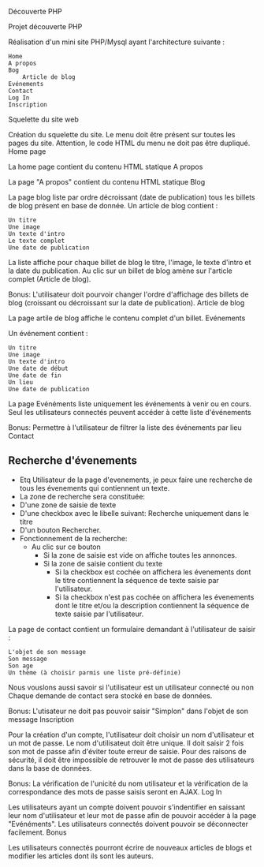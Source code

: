 Découverte PHP

Projet découverte PHP

Réalisation d'un mini site PHP/Mysql ayant l'architecture suivante :

    Home
    A propos
    Bog
        Article de blog
    Evénements
    Contact
    Log In
    Inscription

Squelette du site web

Création du squelette du site. Le menu doit être présent sur toutes les pages du site. Attention, le code HTML du menu ne doit pas être dupliqué.
Home page

La home page contient du contenu HTML statique
A propos

La page "A propos" contient du contenu HTML statique
Blog

La page blog liste par ordre décroissant (date de publication) tous les billets de blog présent en base de donnée. Un article de blog contient :

    Un titre
    Une image
    Un texte d'intro
    Le texte complet
    Une date de publication

La liste affiche pour chaque billet de blog le titre, l'image, le texte d'intro et la date du publication. Au clic sur un billet de blog amène sur l'article complet (Article de blog).

Bonus: L'utilisateur doit pourvoir changer l'ordre d'affichage des billets de blog (croissant ou décroissant sur la date de publication).
Article de blog

La page artile de blog affiche le contenu complet d'un billet.
Evénements

Un événement contient :

    Un titre
    Une image
    Un texte d'intro
    Une date de début
    Une date de fin
    Un lieu
    Une date de publication

La page Evénéments liste uniquement les événements à venir ou en cours. Seul les utilisateurs connectés peuvent accéder à cette liste d'événements

Bonus: Permettre à l'utilisateur de filtrer la liste des événements par lieu
Contact
## Recherche d'évenements
- Etq Utilisateur de la page d'evenements, je peux faire une recherche de tous les évenements qui contiennent un texte.
- La zone de recherche sera constituée:
 - D'une zone de saisie de texte
 - D'une checkbox avec le libelle suivant: Recherche uniquement dans le titre
 - D'un bouton Rechercher.
 - Fonctionnement de la recherche:
   - Au clic sur ce bouton
     - Si la zone de saisie est vide on affiche toutes les annonces.
     - Si la zone de saisie contient du texte
       - Si la checkbox est cochée on affichera les évenements dont le titre contiennent la séquence de texte saisie par l'utilisateur.
       - Si la checkbox n'est pas cochée on affichera les évenements dont le titre et/ou la description contiennent la séquence de texte saisie par l'utilisateur.

La page de contact contient un formulaire demandant à l'utilisateur de saisir :

    L'objet de son message
    Son message
    Son age
    Un thème (à choisir parmis une liste pré-définie)

Nous vouslons aussi savoir si l'utilisateur est un utilisateur connecté ou non Chaque demande de contact sera stocké en base de données.

Bonus: L'utisateur ne doit pas pouvoir saisir "Simplon" dans l'objet de son message
Inscription

Pour la création d'un compte, l'utilisateur doit choisir un nom d'utilisateur et un mot de passe. Le nom d'utilisateut doit être unique. Il doit saisir 2 fois son mot de passe afin d'éviter toute erreur de saisie. Pour des raisons de sécurité, il doit être impossible de retrouver le mot de passe des utilisateurs dans la base de données.

Bonus: La vérification de l'unicité du nom utilisateur et la vérification de la correspondance des mots de passe saisis seront en AJAX.
Log In

Les utilisateurs ayant un compte doivent pouvoir s'indentifier en saissant leur nom d'utilisateur et leur mot de passe afin de pouvoir accéder à la page "Evénéments". Les utilisateurs connectés doivent pouvoir se déconnecter facilement.
Bonus

Les utilisateurs connectés pourront écrire de nouveaux articles de blogs et modifier les articles dont ils sont les auteurs.
